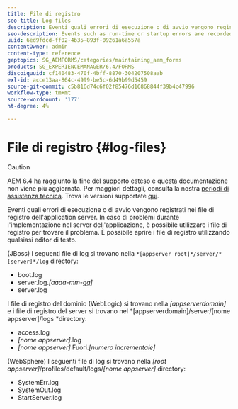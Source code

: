 ```yaml
---
title: File di registro
seo-title: Log files
description: Eventi quali errori di esecuzione o di avvio vengono registrati nei file di registro dell'application server, che possono essere aperti utilizzando qualsiasi editor di testo.
seo-description: Events such as run-time or startup errors are recorded to the application server log files, which can be  opened using any text editor.
uuid: 6ed9fdcd-ff02-4b35-893f-09261a6a557a
contentOwner: admin
content-type: reference
geptopics: SG_AEMFORMS/categories/maintaining_aem_forms
products: SG_EXPERIENCEMANAGER/6.4/FORMS
discoiquuid: cf140483-470f-4bff-8870-304207508aab
exl-id: acce13aa-864c-4999-be5c-6d49b99d5459
source-git-commit: c5b816d74c6f02f85476d16868844f39b4c47996
workflow-type: tm+mt
source-wordcount: '177'
ht-degree: 4%

---
```


# File di registro {#log-files}

>[!CAUTION]
>
>AEM 6.4 ha raggiunto la fine del supporto esteso e questa documentazione non viene più aggiornata. Per maggiori dettagli, consulta la nostra [periodi di assistenza tecnica](https://helpx.adobe.com/it/support/programs/eol-matrix.html). Trova le versioni supportate [qui](https://experienceleague.adobe.com/docs/).

Eventi quali errori di esecuzione o di avvio vengono registrati nei file di registro dell&#39;application server. In caso di problemi durante l&#39;implementazione nel server dell&#39;applicazione, è possibile utilizzare i file di registro per trovare il problema. È possibile aprire i file di registro utilizzando qualsiasi editor di testo.

(JBoss) I seguenti file di log si trovano nella `*[appserver root]*/server/*[server]*/log` directory:

* boot.log
* server.log.*[aaaa-mm-gg]*
* server.log

I file di registro del dominio (WebLogic) si trovano nella *[appserverdomain]* e i file di registro del server si trovano nel *[appserverdomain]/server/[nome appserver]/logs *directory:

* access.log
* *[nome appserver]*.log
* *[nome appserver]* Fuori.*[numero incrementale]*

(WebSphere) I seguenti file di log si trovano nella *[root appserver]*/profiles/default/logs/*[nome appserver]* directory:

* SystemErr.log
* SystemOut.log
* StartServer.log
